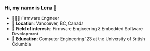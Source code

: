 ### Hi, my name is Lena 👋
- 👩🏻‍💻 Firmware Engineer
- 📍 **Location**: Vancouver, BC, Canada
- 🌻 **Field of interests**: Firmware Engineering & Embedded Software Development
- 🏫 **Education**: Computer Engineering '23 at the University of British Columbia
